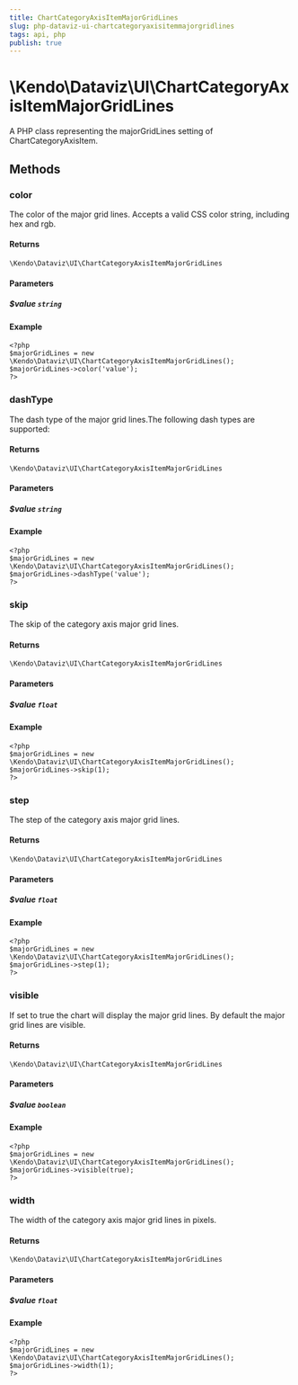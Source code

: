 ```yaml
---
title: ChartCategoryAxisItemMajorGridLines
slug: php-dataviz-ui-chartcategoryaxisitemmajorgridlines
tags: api, php
publish: true
---
```


# \Kendo\Dataviz\UI\ChartCategoryAxisItemMajorGridLines

A PHP class representing the majorGridLines setting of ChartCategoryAxisItem.


## Methods

### color
The color of the major grid lines. Accepts a valid CSS color string, including hex and rgb.

#### Returns
`\Kendo\Dataviz\UI\ChartCategoryAxisItemMajorGridLines`

#### Parameters

##### $value `string`



#### Example 
    <?php
    $majorGridLines = new \Kendo\Dataviz\UI\ChartCategoryAxisItemMajorGridLines();
    $majorGridLines->color('value');
    ?>

### dashType
The dash type of the major grid lines.The following dash types are supported:

#### Returns
`\Kendo\Dataviz\UI\ChartCategoryAxisItemMajorGridLines`

#### Parameters

##### $value `string`



#### Example 
    <?php
    $majorGridLines = new \Kendo\Dataviz\UI\ChartCategoryAxisItemMajorGridLines();
    $majorGridLines->dashType('value');
    ?>

### skip
The skip of the category axis major grid lines.

#### Returns
`\Kendo\Dataviz\UI\ChartCategoryAxisItemMajorGridLines`

#### Parameters

##### $value `float`



#### Example 
    <?php
    $majorGridLines = new \Kendo\Dataviz\UI\ChartCategoryAxisItemMajorGridLines();
    $majorGridLines->skip(1);
    ?>

### step
The step of the category axis major grid lines.

#### Returns
`\Kendo\Dataviz\UI\ChartCategoryAxisItemMajorGridLines`

#### Parameters

##### $value `float`



#### Example 
    <?php
    $majorGridLines = new \Kendo\Dataviz\UI\ChartCategoryAxisItemMajorGridLines();
    $majorGridLines->step(1);
    ?>

### visible
If set to true the chart will display the major grid lines. By default the major grid lines are visible.

#### Returns
`\Kendo\Dataviz\UI\ChartCategoryAxisItemMajorGridLines`

#### Parameters

##### $value `boolean`



#### Example 
    <?php
    $majorGridLines = new \Kendo\Dataviz\UI\ChartCategoryAxisItemMajorGridLines();
    $majorGridLines->visible(true);
    ?>

### width
The width of the category axis major grid lines in pixels.

#### Returns
`\Kendo\Dataviz\UI\ChartCategoryAxisItemMajorGridLines`

#### Parameters

##### $value `float`



#### Example 
    <?php
    $majorGridLines = new \Kendo\Dataviz\UI\ChartCategoryAxisItemMajorGridLines();
    $majorGridLines->width(1);
    ?>

 
